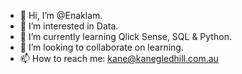 - 👋 Hi, I’m @Enaklam.
- 👀 I’m interested in Data.
- 🌱 I’m currently learning Qlick Sense, SQL & Python.
- 💞️ I’m looking to collaborate on learning.
- 📫 How to reach me: kane@kanegledhill.com.au

<!---
Enaklam/Enaklam is a ✨ special ✨ repository because its `README.md` (this file) appears on your GitHub profile.
You can click the Preview link to take a look at your changes.
--->
